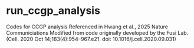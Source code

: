 # run_ccgp_analysis
Codes for CCGP analysis
Referenced in Hwang et al., 2025 Nature Communiciations
Modified from code originally developed by the Fusi Lab.(Cell. 2020 Oct 14;183(4):954–967.e21. doi: 10.1016/j.cell.2020.09.031)

